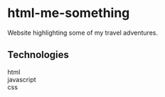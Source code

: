 # html-me-something

Website highlighting some of my travel adventures.

## Technologies

html  
javascript  
css
